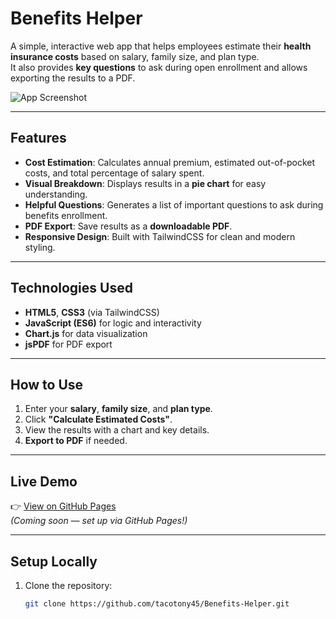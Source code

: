 # Benefits Helper

A simple, interactive web app that helps employees estimate their **health insurance costs** based on salary, family size, and plan type.  
It also provides **key questions** to ask during open enrollment and allows exporting the results to a PDF.

![App Screenshot](https://via.placeholder.com/800x400.png?text=Benefits+Helper+Screenshot)

---

## Features

- **Cost Estimation**: Calculates annual premium, estimated out-of-pocket costs, and total percentage of salary spent.
- **Visual Breakdown**: Displays results in a **pie chart** for easy understanding.
- **Helpful Questions**: Generates a list of important questions to ask during benefits enrollment.
- **PDF Export**: Save results as a **downloadable PDF**.
- **Responsive Design**: Built with TailwindCSS for clean and modern styling.

---

## Technologies Used

- **HTML5**, **CSS3** (via TailwindCSS)
- **JavaScript (ES6)** for logic and interactivity
- **Chart.js** for data visualization
- **jsPDF** for PDF export

---

## How to Use

1. Enter your **salary**, **family size**, and **plan type**.
2. Click **"Calculate Estimated Costs"**.
3. View the results with a chart and key details.
4. **Export to PDF** if needed.

---

## Live Demo

👉 [View on GitHub Pages](https://tacotony45.github.io/Benefits-Helper/)  
*(Coming soon — set up via GitHub Pages!)*

---

## Setup Locally

1. Clone the repository:
   ```bash
   git clone https://github.com/tacotony45/Benefits-Helper.git
